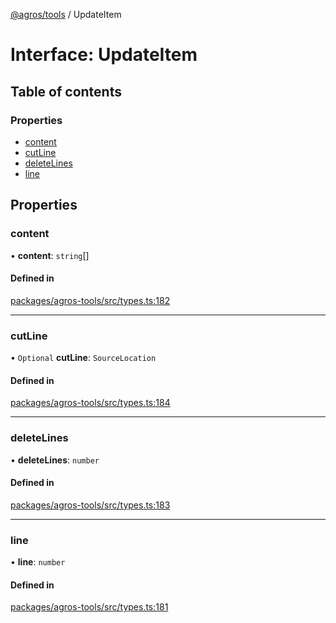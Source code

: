 [@agros/tools](../index.md) / UpdateItem

# Interface: UpdateItem

## Table of contents

### Properties

- [content](UpdateItem.md#content)
- [cutLine](UpdateItem.md#cutline)
- [deleteLines](UpdateItem.md#deletelines)
- [line](UpdateItem.md#line)

## Properties

### <a id="content" name="content"></a> content

• **content**: `string`[]

#### Defined in

[packages/agros-tools/src/types.ts:182](https://github.com/agrosjs/agros/blob/8ed049a/packages/agros-tools/src/types.ts#L182)

___

### <a id="cutline" name="cutline"></a> cutLine

• `Optional` **cutLine**: `SourceLocation`

#### Defined in

[packages/agros-tools/src/types.ts:184](https://github.com/agrosjs/agros/blob/8ed049a/packages/agros-tools/src/types.ts#L184)

___

### <a id="deletelines" name="deletelines"></a> deleteLines

• **deleteLines**: `number`

#### Defined in

[packages/agros-tools/src/types.ts:183](https://github.com/agrosjs/agros/blob/8ed049a/packages/agros-tools/src/types.ts#L183)

___

### <a id="line" name="line"></a> line

• **line**: `number`

#### Defined in

[packages/agros-tools/src/types.ts:181](https://github.com/agrosjs/agros/blob/8ed049a/packages/agros-tools/src/types.ts#L181)
